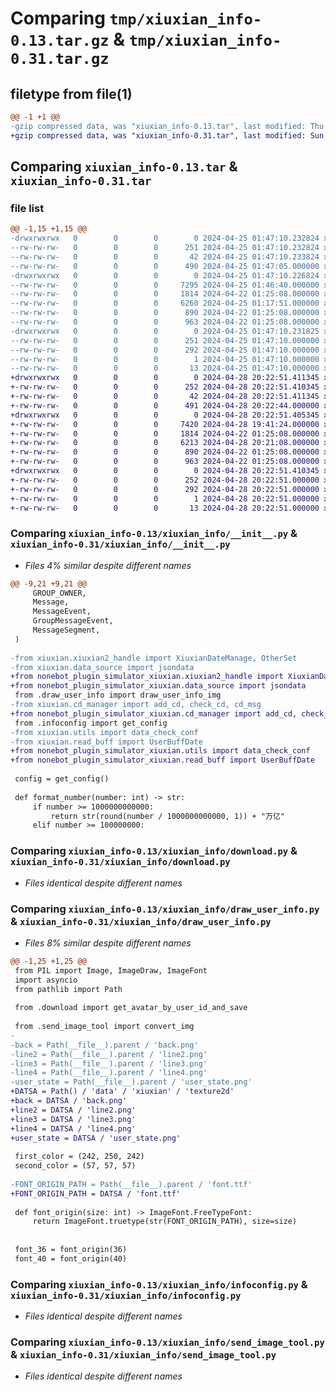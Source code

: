 # Comparing `tmp/xiuxian_info-0.13.tar.gz` & `tmp/xiuxian_info-0.31.tar.gz`

## filetype from file(1)

```diff
@@ -1 +1 @@
-gzip compressed data, was "xiuxian_info-0.13.tar", last modified: Thu Apr 25 01:47:10 2024, max compression
+gzip compressed data, was "xiuxian_info-0.31.tar", last modified: Sun Apr 28 20:22:51 2024, max compression
```

## Comparing `xiuxian_info-0.13.tar` & `xiuxian_info-0.31.tar`

### file list

```diff
@@ -1,15 +1,15 @@
-drwxrwxrwx   0        0        0        0 2024-04-25 01:47:10.232824 xiuxian_info-0.13/
--rw-rw-rw-   0        0        0      251 2024-04-25 01:47:10.232824 xiuxian_info-0.13/PKG-INFO
--rw-rw-rw-   0        0        0       42 2024-04-25 01:47:10.233824 xiuxian_info-0.13/setup.cfg
--rw-rw-rw-   0        0        0      490 2024-04-25 01:47:05.000000 xiuxian_info-0.13/setup.py
-drwxrwxrwx   0        0        0        0 2024-04-25 01:47:10.226824 xiuxian_info-0.13/xiuxian_info/
--rw-rw-rw-   0        0        0     7295 2024-04-25 01:46:40.000000 xiuxian_info-0.13/xiuxian_info/__init__.py
--rw-rw-rw-   0        0        0     1814 2024-04-22 01:25:08.000000 xiuxian_info-0.13/xiuxian_info/download.py
--rw-rw-rw-   0        0        0     6260 2024-04-25 01:17:51.000000 xiuxian_info-0.13/xiuxian_info/draw_user_info.py
--rw-rw-rw-   0        0        0      890 2024-04-22 01:25:08.000000 xiuxian_info-0.13/xiuxian_info/infoconfig.py
--rw-rw-rw-   0        0        0      963 2024-04-22 01:25:08.000000 xiuxian_info-0.13/xiuxian_info/send_image_tool.py
-drwxrwxrwx   0        0        0        0 2024-04-25 01:47:10.231825 xiuxian_info-0.13/xiuxian_info.egg-info/
--rw-rw-rw-   0        0        0      251 2024-04-25 01:47:10.000000 xiuxian_info-0.13/xiuxian_info.egg-info/PKG-INFO
--rw-rw-rw-   0        0        0      292 2024-04-25 01:47:10.000000 xiuxian_info-0.13/xiuxian_info.egg-info/SOURCES.txt
--rw-rw-rw-   0        0        0        1 2024-04-25 01:47:10.000000 xiuxian_info-0.13/xiuxian_info.egg-info/dependency_links.txt
--rw-rw-rw-   0        0        0       13 2024-04-25 01:47:10.000000 xiuxian_info-0.13/xiuxian_info.egg-info/top_level.txt
+drwxrwxrwx   0        0        0        0 2024-04-28 20:22:51.411345 xiuxian_info-0.31/
+-rw-rw-rw-   0        0        0      252 2024-04-28 20:22:51.410345 xiuxian_info-0.31/PKG-INFO
+-rw-rw-rw-   0        0        0       42 2024-04-28 20:22:51.411345 xiuxian_info-0.31/setup.cfg
+-rw-rw-rw-   0        0        0      491 2024-04-28 20:22:44.000000 xiuxian_info-0.31/setup.py
+drwxrwxrwx   0        0        0        0 2024-04-28 20:22:51.405345 xiuxian_info-0.31/xiuxian_info/
+-rw-rw-rw-   0        0        0     7420 2024-04-28 19:41:24.000000 xiuxian_info-0.31/xiuxian_info/__init__.py
+-rw-rw-rw-   0        0        0     1814 2024-04-22 01:25:08.000000 xiuxian_info-0.31/xiuxian_info/download.py
+-rw-rw-rw-   0        0        0     6213 2024-04-28 20:21:08.000000 xiuxian_info-0.31/xiuxian_info/draw_user_info.py
+-rw-rw-rw-   0        0        0      890 2024-04-22 01:25:08.000000 xiuxian_info-0.31/xiuxian_info/infoconfig.py
+-rw-rw-rw-   0        0        0      963 2024-04-22 01:25:08.000000 xiuxian_info-0.31/xiuxian_info/send_image_tool.py
+drwxrwxrwx   0        0        0        0 2024-04-28 20:22:51.410345 xiuxian_info-0.31/xiuxian_info.egg-info/
+-rw-rw-rw-   0        0        0      252 2024-04-28 20:22:51.000000 xiuxian_info-0.31/xiuxian_info.egg-info/PKG-INFO
+-rw-rw-rw-   0        0        0      292 2024-04-28 20:22:51.000000 xiuxian_info-0.31/xiuxian_info.egg-info/SOURCES.txt
+-rw-rw-rw-   0        0        0        1 2024-04-28 20:22:51.000000 xiuxian_info-0.31/xiuxian_info.egg-info/dependency_links.txt
+-rw-rw-rw-   0        0        0       13 2024-04-28 20:22:51.000000 xiuxian_info-0.31/xiuxian_info.egg-info/top_level.txt
```

### Comparing `xiuxian_info-0.13/xiuxian_info/__init__.py` & `xiuxian_info-0.31/xiuxian_info/__init__.py`

 * *Files 4% similar despite different names*

```diff
@@ -9,21 +9,21 @@
     GROUP_OWNER,
     Message,
     MessageEvent,
     GroupMessageEvent,
     MessageSegment,
 )
 
-from xiuxian.xiuxian2_handle import XiuxianDateManage, OtherSet
-from xiuxian.data_source import jsondata
+from nonebot_plugin_simulator_xiuxian.xiuxian2_handle import XiuxianDateManage, OtherSet
+from nonebot_plugin_simulator_xiuxian.data_source import jsondata
 from .draw_user_info import draw_user_info_img
-from xiuxian.cd_manager import add_cd, check_cd, cd_msg
+from nonebot_plugin_simulator_xiuxian.cd_manager import add_cd, check_cd, cd_msg
 from .infoconfig import get_config
-from xiuxian.utils import data_check_conf
-from xiuxian.read_buff import UserBuffDate
+from nonebot_plugin_simulator_xiuxian.utils import data_check_conf
+from nonebot_plugin_simulator_xiuxian.read_buff import UserBuffDate
 
 config = get_config()
 
 def format_number(number: int) -> str:
     if number >= 1000000000000:
         return str(round(number / 1000000000000, 1)) + "万亿"
     elif number >= 100000000:
```

### Comparing `xiuxian_info-0.13/xiuxian_info/download.py` & `xiuxian_info-0.31/xiuxian_info/download.py`

 * *Files identical despite different names*

### Comparing `xiuxian_info-0.13/xiuxian_info/draw_user_info.py` & `xiuxian_info-0.31/xiuxian_info/draw_user_info.py`

 * *Files 8% similar despite different names*

```diff
@@ -1,25 +1,25 @@
 from PIL import Image, ImageDraw, ImageFont
 import asyncio
 from pathlib import Path
 
 from .download import get_avatar_by_user_id_and_save
 
 from .send_image_tool import convert_img
-
-back = Path(__file__).parent / 'back.png'
-line2 = Path(__file__).parent / 'line2.png'
-line3 = Path(__file__).parent / 'line3.png'
-line4 = Path(__file__).parent / 'line4.png'
-user_state = Path(__file__).parent / 'user_state.png'
+DATSA = Path() / 'data' / 'xiuxian' / 'texture2d'
+back = DATSA / 'back.png'
+line2 = DATSA / 'line2.png'
+line3 = DATSA / 'line3.png'
+line4 = DATSA / 'line4.png'
+user_state = DATSA / 'user_state.png'
 
 first_color = (242, 250, 242)
 second_color = (57, 57, 57)
 
-FONT_ORIGIN_PATH = Path(__file__).parent / 'font.ttf'
+FONT_ORIGIN_PATH = DATSA / 'font.ttf'
 
 def font_origin(size: int) -> ImageFont.FreeTypeFont:
     return ImageFont.truetype(str(FONT_ORIGIN_PATH), size=size)
 
 
 font_36 = font_origin(36)
 font_40 = font_origin(40)
```

### Comparing `xiuxian_info-0.13/xiuxian_info/infoconfig.py` & `xiuxian_info-0.31/xiuxian_info/infoconfig.py`

 * *Files identical despite different names*

### Comparing `xiuxian_info-0.13/xiuxian_info/send_image_tool.py` & `xiuxian_info-0.31/xiuxian_info/send_image_tool.py`

 * *Files identical despite different names*


